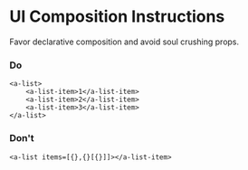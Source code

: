 # UI Composition Instructions

Favor declarative composition and avoid soul crushing props. 

### Do 
```
<a-list>
	<a-list-item>1</a-list-item>
	<a-list-item>2</a-list-item>
	<a-list-item>3</a-list-item>
</a-list>
```

### Don't
```
<a-list items=[{},{}[{}]]></a-list-item>
```